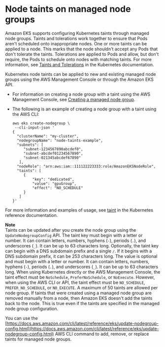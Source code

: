 # Node taints on managed node groups<a name="node-taints-managed-node-groups"></a>

Amazon EKS supports configuring Kubernetes taints through managed node groups\. Taints and tolerations work together to ensure that Pods aren't scheduled onto inappropriate nodes\. One or more taints can be applied to a node\. This marks that the node shouldn't accept any Pods that don't tolerate the taints\. Tolerations are applied to Pods and allow, but don't require, the Pods to schedule onto nodes with matching taints\. For more information, see [Taints and Tolerations](https://kubernetes.io/docs/concepts/scheduling-eviction/taint-and-toleration/) in the Kubernetes documentation\.

Kubernetes node taints can be applied to new and existing managed node groups using the AWS Management Console or through the Amazon EKS API\.
+ For information on creating a node group with a taint using the AWS Management Console, see [Creating a managed node group](create-managed-node-group.md)\.
+ The following is an example of creating a node group with a taint using the AWS CLI:

  ```
  aws eks create-nodegroup \
   --cli-input-json '
  {
    "clusterName": "my-cluster",
    "nodegroupName": "node-taints-example",
    "subnets": [
       "subnet-1234567890abcdef0",
       "subnet-abcdef01234567890",
       "subnet-021345abcdef67890"
     ],
    "nodeRole": "arn:aws:iam::111122223333:role/AmazonEKSNodeRole",
    "taints": [
       {
           "key": "dedicated",
           "value": "gpuGroup",
           "effect": "NO_SCHEDULE"
       }
     ]
  }'
  ```

For more information and examples of usage, see [taint](https://kubernetes.io/docs/reference/generated/kubectl/kubectl-commands#taint) in the Kubernetes reference documentation\.

**Note**  
Taints can be updated after you create the node group using the `UpdateNodegroupConfig` API\.
The taint key must begin with a letter or number\. It can contain letters, numbers, hyphens \(`-`\), periods \(`.`\), and underscores \(`_`\)\. It can be up to 63 characters long\.
Optionally, the taint key can begin with a DNS subdomain prefix and a single `/`\. If it begins with a DNS subdomain prefix, it can be 253 characters long\.
The value is optional and must begin with a letter or number\. It can contain letters, numbers, hyphens \(`-`\), periods \(`.`\), and underscores \(`_`\)\. It can be up to 63 characters long\.
When using Kubernetes directly or the AWS Management Console, the taint effect must be `NoSchedule`, `PreferNoSchedule`, or `NoExecute`\. However, when using the AWS CLI or API, the taint effect must be `NO_SCHEDULE`, `PREFER_NO_SCHEDULE`, or `NO_EXECUTE`\.
A maximum of 50 taints are allowed per node group\.
If taints that were created using a managed node group are removed manually from a node, then Amazon EKS doesn't add the taints back to the node\. This is true even if the taints are specified in the managed node group configuration\.

You can use the [https://docs.aws.amazon.com/cli/latest/reference/eks/update-nodegroup-config.html](https://docs.aws.amazon.com/cli/latest/reference/eks/update-nodegroup-config.html) AWS CLI command to add, remove, or replace taints for managed node groups\.